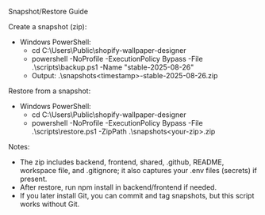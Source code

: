 Snapshot/Restore Guide

Create a snapshot (zip):
- Windows PowerShell:
  - cd C:\Users\Public\shopify-wallpaper-designer
  - powershell -NoProfile -ExecutionPolicy Bypass -File .\scripts\backup.ps1 -Name "stable-2025-08-26"
  - Output: .\snapshots\<timestamp>-stable-2025-08-26.zip

Restore from a snapshot:
- Windows PowerShell:
  - cd C:\Users\Public\shopify-wallpaper-designer
  - powershell -NoProfile -ExecutionPolicy Bypass -File .\scripts\restore.ps1 -ZipPath .\snapshots\<your-zip>.zip

Notes:
- The zip includes backend, frontend, shared, .github, README, workspace file, and .gitignore; it also captures your .env files (secrets) if present.
- After restore, run npm install in backend/frontend if needed.
- If you later install Git, you can commit and tag snapshots, but this script works without Git.
